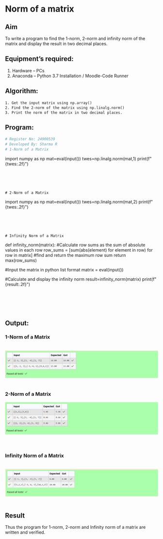 # Norm of a matrix
## Aim
To write a program to find the 1-norm, 2-norm and infinity norm of the matrix and display the result in two decimal places.
## Equipment’s required:
1.	Hardware – PCs
2.	Anaconda – Python 3.7 Installation / Moodle-Code Runner
## Algorithm:
	1. Get the input matrix using np.array()   
    2. Find the 2-norm of the matrix using np.linalg.norm()
	3. Print the norm of the matrix in two decimal places.
## Program:
```Python
# Register No: 24900539
# Developed By: Sharma R
# 1-Norm of a Matrix
```
import numpy as np
mat=eval(input())
twes=np.linalg.norm(mat,1)
print(f"{twes:.2f}")
```




# 2-Norm of a Matrix
```
import numpy as np
mat=eval(input())
twes=np.linalg.norm(mat,2)
print(f"{twes:.2f}")
```




# Infinity Norm of a Matrix
```
def infinity_norm(matrix):
    #Calculate row sums as the sum of absolute values in each row
    row_sums = [sum(abs(element) for element in row) for row in matrix]
    #find and return the maximum row sum 
    return max(row_sums)
    
#Input the matrix in python list format
matrix = eval(input())

#Calculate and display the infinity norm
result=infinity_norm(matrix)
print(f"{result:.2f}")
```





```
## Output:
### 1-Norm of a Matrix
<br>![alt text](image.png)
<br>
<br>

### 2-Norm of a Matrix
![alt text](image-1.png)
<br>
<br>
<br>

### Infinity Norm of a Matrix
<br>![alt text](image-2.png)
<br>
<br>

## Result
Thus the program for 1-norm, 2-norm and Infinity norm of a matrix are written and verified.
